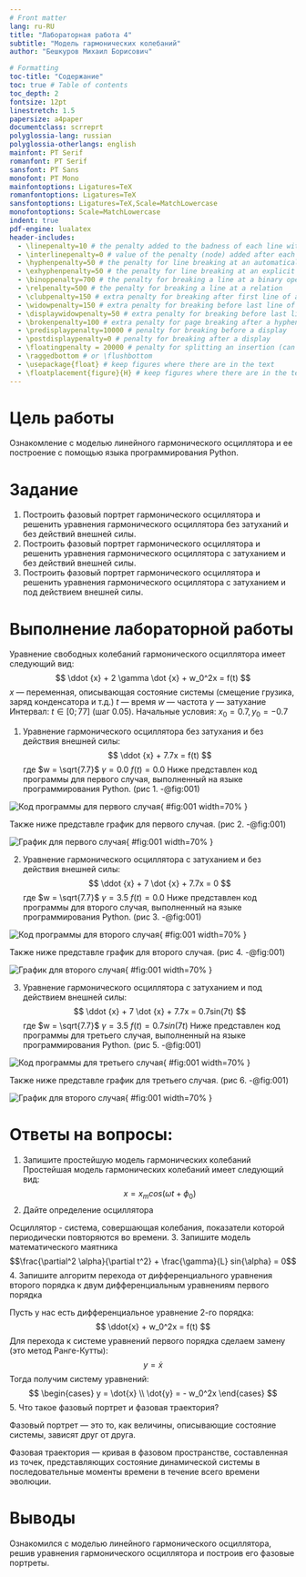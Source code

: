 ```yaml
---
# Front matter
lang: ru-RU
title: "Лабораторная работа 4"
subtitle: "Модель гармонических колебаний"
author: "Бешкуров Михаил Борисович"

# Formatting
toc-title: "Содержание"
toc: true # Table of contents
toc_depth: 2
fontsize: 12pt
linestretch: 1.5
papersize: a4paper
documentclass: scrreprt
polyglossia-lang: russian
polyglossia-otherlangs: english
mainfont: PT Serif
romanfont: PT Serif
sansfont: PT Sans
monofont: PT Mono
mainfontoptions: Ligatures=TeX
romanfontoptions: Ligatures=TeX
sansfontoptions: Ligatures=TeX,Scale=MatchLowercase
monofontoptions: Scale=MatchLowercase
indent: true
pdf-engine: lualatex
header-includes:
  - \linepenalty=10 # the penalty added to the badness of each line within a paragraph (no associated penalty node) Increasing the value makes tex try to have fewer lines in the paragraph.
  - \interlinepenalty=0 # value of the penalty (node) added after each line of a paragraph.
  - \hyphenpenalty=50 # the penalty for line breaking at an automatically inserted hyphen
  - \exhyphenpenalty=50 # the penalty for line breaking at an explicit hyphen
  - \binoppenalty=700 # the penalty for breaking a line at a binary operator
  - \relpenalty=500 # the penalty for breaking a line at a relation
  - \clubpenalty=150 # extra penalty for breaking after first line of a paragraph
  - \widowpenalty=150 # extra penalty for breaking before last line of a paragraph
  - \displaywidowpenalty=50 # extra penalty for breaking before last line before a display math
  - \brokenpenalty=100 # extra penalty for page breaking after a hyphenated line
  - \predisplaypenalty=10000 # penalty for breaking before a display
  - \postdisplaypenalty=0 # penalty for breaking after a display
  - \floatingpenalty = 20000 # penalty for splitting an insertion (can only be split footnote in standard LaTeX)
  - \raggedbottom # or \flushbottom
  - \usepackage{float} # keep figures where there are in the text
  - \floatplacement{figure}{H} # keep figures where there are in the text
---
```


# Цель работы

Ознакомление с моделью линейного гармонического осциллятора  и ее построение с помощью языка программирования Python. 

# Задание

1. Построить фазовый портрет гармонического осциллятора и решенить уравнения гармонического осциллятора без затуханий и без действий внешней силы.
2. Построить фазовый портрет гармонического осциллятора и решенить уравнения гармонического осциллятора с затуханием и без действий внешней силы.
3. Построить фазовый портрет гармонического осциллятора и решенить уравнения гармонического осциллятора с затуханием и под действием внешней силы.

# Выполнение лабораторной работы

Уравнение свободных колебаний гармонического осциллятора имеет следующий вид:
$$ \ddot {x} + 2 \gamma \dot {x} + w_0^2x = f(t) $$
$x$ — переменная, описывающая состояние системы (смещение грузика, заряд конденсатора и т.д.)
$t$ — время
$w$ — частота
$\gamma$ — затухание 
Интервал: $t \in [0; 77]$ (шаг 0.05). 
Начальные условия: $x_0 = 0.7, y_0 = -0.7$ 

1. Уравнение гармонического осциллятора без затухания и без действия внешней силы: 
$$ \ddot {x} + 7.7x = f(t) $$
где 
$w = \sqrt{7.7}$ 
$\gamma = 0.0$ 
$f(t) = 0.0$ 
Ниже представлен код программы для первого случая, выполненный на языке программирования Python. (рис 1. -@fig:001) 

![Код программы для первого случая](images/1.png){ #fig:001 width=70% } 

Также ниже представле график для первого случая. (рис 2. -@fig:001) 

![График для первого случая](images/2.png){ #fig:001 width=70% } 

2. Уравнение гармонического осциллятора с затуханием и без действия внешней силы: 
$$ \ddot {x} + 7 \dot {x} + 7.7x = 0 $$
где 
$w = \sqrt{7.7}$ 
$\gamma = 3.5$ 
$f(t) = 0.0$ 
Ниже представлен код программы для второго случая, выполненный на языке программирования Python. (рис 3. -@fig:001) 

![Код программы для второго случая](images/3.png){ #fig:001 width=70% } 

Также ниже представле график для второго случая. (рис 4. -@fig:001) 

![График для второго случая](images/4.png){ #fig:001 width=70% } 

3. Уравнение гармонического осциллятора с затуханием и под действием внешней силы: 
$$ \ddot {x} + 7 \dot {x} + 7.7x = 0.7sin(7t) $$
где 
$w = \sqrt{7.7}$ 
$\gamma = 3.5$ 
$f(t) = 0.7sin(7t)$ 
Ниже представлен код программы для третьего случая, выполненный на языке программирования Python. (рис 5. -@fig:001) 

![Код программы для третьего случая](images/5.png){ #fig:001 width=70% } 

Также ниже представле график для третьего случая. (рис 6. -@fig:001) 

![График для второго случая](images/6.png){ #fig:001 width=70% } 

# Ответы на вопросы:
1. Запишите простейшую модель гармонических колебаний 
Простейшая модель гармонических колебаний имеет следующий вид:
$$ x = x_m cos(\omega t + \phi_0) $$
2. Дайте определение осциллятора 

Осциллятор - система, совершающая колебания, показатели которой периодически повторяются во времени. 
3. Запишите модель математического маятника 
$$\frac{\partial^2 \alpha}{\partial t^2} + \frac{\gamma}{L} sin{\alpha} = 0$$
4. Запишите алгоритм перехода от дифференциального уравнения второго порядка к двум дифференциальным уравнениям первого порядка 

Пусть у нас есть дифференциальное уравнение 2-го порядка:
$$ \ddot{x} + w_0^2x = f(t) $$
Для перехода к системе уравнений первого порядка сделаем замену (это метод Ранге-Кутты): 
$$ y = \dot{x} $$
Тогда получим систему уравнений:
	$$ 
                \begin{cases}
                    y = \dot{x}
                    \\
                    \dot{y} = - w_0^2x
                 \end{cases}
        $$
5. Что такое фазовый портрет и фазовая траектория?

Фазовый портрет — это то, как величины, описывающие состояние системы, зависят друг от друга.

Фазовая траектория — кривая в фазовом пространстве, составленная из точек, представляющих состояние динамической системы в последовательные моменты времени в течение всего времени эволюции.  

# Выводы

Ознакомился с моделью линейного гармонического осциллятора, решив уравнения гармонического осциллятора и построив его фазовые портреты.
